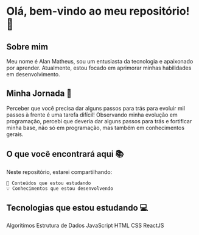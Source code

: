 <h1>Olá, bem-vindo ao meu repositório! 👋</h1>

<h2>Sobre mim</h2>

Meu nome é Alan Matheus, sou um entusiasta da tecnologia e apaixonado por aprender. Atualmente, estou focado em aprimorar minhas habilidades em desenvolvimento.

<h2>Minha Jornada 🚀</h2>

Perceber que você precisa dar alguns passos para trás para evoluir mil passos à frente é uma tarefa difícil! Observando minha evolução em programação, percebi que deveria dar alguns passos para trás e fortificar minha base, não só em programação, mas também em conhecimentos gerais.

<h2>O que você encontrará aqui 📚</h2>

Neste repositório, estarei compartilhando:

    📘 Conteúdos que estou estudando
    💡 Conhecimentos que estou desenvolvendo

<h2>Tecnologias que estou estudando 💻</h2>
    Algoritimos
    Estrutura de Dados
    JavaScript
    HTML
    CSS
    ReactJS
